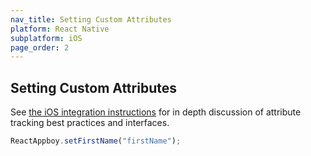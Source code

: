 ```yaml
---
nav_title: Setting Custom Attributes
platform: React Native
subplatform: iOS
page_order: 2
---
```

## Setting Custom Attributes

See [the iOS integration instructions][1] for in depth discussion of attribute tracking best practices and interfaces.

```javascript
ReactAppboy.setFirstName("firstName");
```

[1]: {{site.baseurl}}/developer_guide/platform_integration_guides/ios/analytics/setting_custom_attributes/
